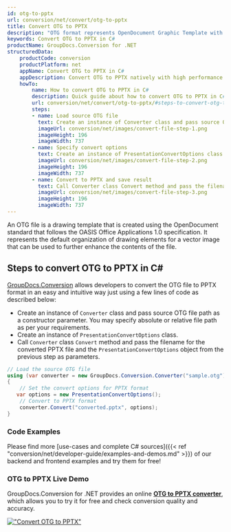 ```yaml
---
id: otg-to-pptx
url: conversion/net/convert/otg-to-pptx
title: Convert OTG to PPTX
description: "OTG format represents OpenDocument Graphic Template with .otg extension. Learn how to convert OTG to PPTX file programmatically in C# language using GroupDocs.Conversion for .NET library."
keywords: Convert OTG to PPTX in C#
productName: GroupDocs.Conversion for .NET
structuredData:
    productCode: conversion
    productPlatform: net
    appName: Convert OTG to PPTX in C#
    appDescription: Convert OTG to PPTX natively with high performance using C# language and server side GroupDocs.Conversion for .NET APIs, without the use of any software like Microsoft or Open Office.
    howTo:
        name: How to convert OTG to PPTX in C# 
        description: Quick guide about how to convert OTG to PPTX in C# with high performance and accuracy.
        url: conversion/net/convert/otg-to-pptx/#steps-to-convert-otg-to-pptx-in-c
        steps:
        - name: Load source OTG file 
          text: Create an instance of Converter class and pass source OTG file path as a constructor parameter. You may specify absolute or relative file path as per your requirements. 
          imageUrl: conversion/net/images/convert-file-step-1.png
          imageHeight: 196
          imageWidth: 737
        - name: Specify convert options 
          text: Create an instance of PresentationConvertOptions class.
          imageUrl: conversion/net/images/convert-file-step-2.png
          imageHeight: 196
          imageWidth: 737
        - name: Convert to PPTX and save result 
          text: Call Converter class Convert method and pass the filename for the converted HTML file and the PresentationConvertOptions object from the previous step as parameters.
          imageUrl: conversion/net/images/convert-file-step-3.png
          imageHeight: 196
          imageWidth: 737
---
```


An OTG file is a drawing template that is created using the OpenDocument standard that follows the OASIS Office Applications 1.0 specification. It represents the default organization of drawing elements for a vector image that can be used to further enhance the contents of the file.

## Steps to convert OTG to PPTX in C#

[GroupDocs.Conversion](https://products.groupdocs.com/conversion/net) allows developers to convert the OTG file to PPTX format in an easy and intuitive way just using a few lines of code as described below:

* Create an instance of `Converter` class and pass source OTG file path as a constructor parameter. You may specify absolute or relative file path as per your requirements. 
* Create an instance of `PresentationConvertOptions` class.
* Call `Converter` class `Convert` method and pass the filename for the converted PPTX file and the `PresentationConvertOptions` object from the previous step as parameters.

```csharp
// Load the source OTG file
using (var converter = new GroupDocs.Conversion.Converter("sample.otg"))
{
    // Set the convert options for PPTX format
   var options = new PresentationConvertOptions();
    // Convert to PPTX format
    converter.Convert("converted.pptx", options);
}
```

### Code Examples

Please find more [use-cases and complete C# sources]({{< ref "conversion/net/developer-guide/examples-and-demos.md" >}}) of our backend and frontend examples and try them for free!

### OTG to PPTX Live Demo

GroupDocs.Conversion for .NET provides an online [**OTG to PPTX converter**](https://products.groupdocs.app/conversion/otg-to-pptx), which allows you to try it for free and check conversion quality and accuracy.

[!["Convert OTG to PPTX"](conversion/net/images/convert-to-pptx/convert-otg-to-pptx.png)](https://products.groupdocs.app/conversion/otg-to-pptx)